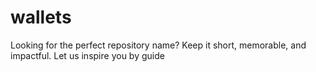 # wallets
Looking for the perfect repository name? Keep it short, memorable, and impactful. Let us inspire you by guide
